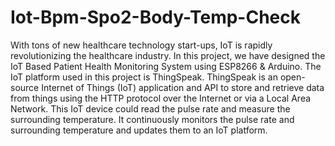 # Iot-Bpm-Spo2-Body-Temp-Check
With tons of new healthcare technology start-ups, IoT is rapidly revolutionizing the healthcare industry. In this project, we have designed the IoT Based Patient Health Monitoring System using ESP8266 & Arduino. The IoT platform used in this project is ThingSpeak. ThingSpeak is an open-source Internet of Things (IoT) application and API to store and retrieve data from things using the HTTP protocol over the Internet or via a Local Area Network. This IoT device could read the pulse rate and measure the surrounding temperature. It continuously monitors the pulse rate and surrounding temperature and updates them to an IoT platform.
